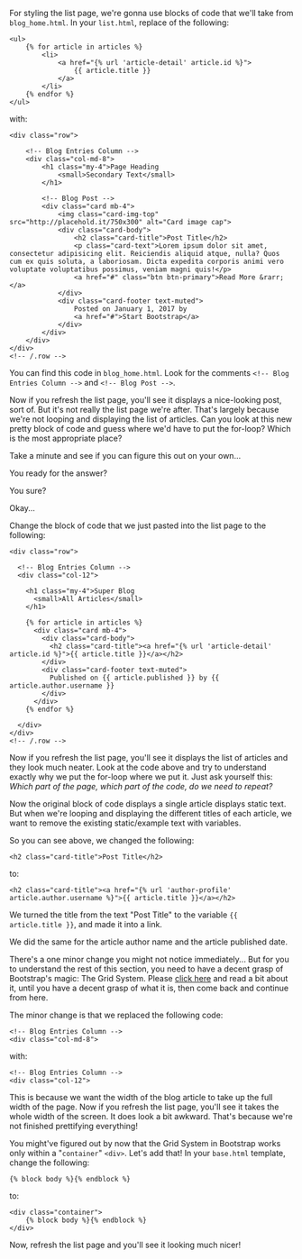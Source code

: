 For styling the list page, we're gonna use blocks of code that we'll take from `blog_home.html`. In your `list.html`, replace of the following:

```django
<ul>
    {% for article in articles %}
        <li>
            <a href="{% url 'article-detail' article.id %}">
                {{ article.title }}
            </a>
        </li>
    {% endfor %}
</ul>
```

with:

```django
<div class="row">

    <!-- Blog Entries Column -->
    <div class="col-md-8">
        <h1 class="my-4">Page Heading
            <small>Secondary Text</small>
        </h1>

        <!-- Blog Post -->
        <div class="card mb-4">
            <img class="card-img-top" src="http://placehold.it/750x300" alt="Card image cap">
            <div class="card-body">
                <h2 class="card-title">Post Title</h2>
                <p class="card-text">Lorem ipsum dolor sit amet, consectetur adipisicing elit. Reiciendis aliquid atque, nulla? Quos cum ex quis soluta, a laboriosam. Dicta expedita corporis animi vero voluptate voluptatibus possimus, veniam magni quis!</p>
                <a href="#" class="btn btn-primary">Read More &rarr;</a>
            </div>
            <div class="card-footer text-muted">
                Posted on January 1, 2017 by
                <a href="#">Start Bootstrap</a>
            </div>
        </div>
    </div>
</div>
<!-- /.row -->
```

You can find this code in `blog_home.html`. Look for the comments `<!-- Blog Entries Column -->` and `<!-- Blog Post -->`.

Now if you refresh the list page, you'll see it displays a nice-looking post, sort of. But it's not really the list page we're after. That's largely because we're not looping and displaying the list of articles. Can you look at this new pretty block of code and guess where we'd have to put the for-loop? Which is the most appropriate place?

Take a minute and see if you can figure this out on your own...

You ready for the answer?

You sure?

Okay...

Change the block of code that we just pasted into the list page to the following:

```django
<div class="row">

  <!-- Blog Entries Column -->
  <div class="col-12">

    <h1 class="my-4">Super Blog
      <small>All Articles</small>
    </h1>

    {% for article in articles %}
      <div class="card mb-4">
        <div class="card-body">
          <h2 class="card-title"><a href="{% url 'article-detail' article.id %}">{{ article.title }}</a></h2>
        </div>
        <div class="card-footer text-muted">
          Published on {{ article.published }} by {{ article.author.username }}
        </div>
      </div>
    {% endfor %}

  </div>
</div>
<!-- /.row -->
```

Now if you refresh the list page, you'll see it displays the list of articles and they look much neater. Look at the code above and try to understand exactly why we put the for-loop where we put it. Just ask yourself this: _Which part of the page, which part of the code, do we need to repeat?_

Now the original block of code displays a single article displays static text. But when we're looping and displaying the different titles of each article, we want to remove the existing static/example text with variables.

So you can see above, we changed the following:

```django
<h2 class="card-title">Post Title</h2>
```

to:

```django
<h2 class="card-title"><a href="{% url 'author-profile' article.author.username %}">{{ article.title }}</a></h2>
```

We turned the title from the text "Post Title" to the variable `{{ article.title }}`, and made it into a link.

We did the same for the article author name and the article published date.

There's a one minor change you might not notice immediately... But for you to understand the rest of this section, you need to have a decent grasp of Bootstrap's magic: The Grid System. Please [click here](https://getbootstrap.com/docs/4.3/layout/grid/) and read a bit about it, until you have a decent grasp of what it is, then come back and continue from here.

The minor change is that we replaced the following code:

```django
<!-- Blog Entries Column -->
<div class="col-md-8">
```

with:

```django
<!-- Blog Entries Column -->
<div class="col-12">
```

This is because we want the width of the blog article to take up the full width of the page. Now if you refresh the list page, you'll see it takes the whole width of the screen. It does look a bit awkward. That's because we're not finished prettifying everything!

You might've figured out by now that the Grid System in Bootstrap works only within a "`container`" `<div>`. Let's add that! In your `base.html` template, change the following:

```django
{% block body %}{% endblock %}
```

to:

```django
<div class="container">
    {% block body %}{% endblock %}
</div>
```

Now, refresh the list page and you'll see it looking much nicer!
